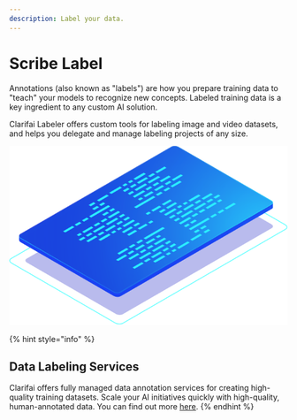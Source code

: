 ```yaml
---
description: Label your data.
---
```


# Scribe Label

Annotations \(also known as "labels"\) are how you prepare training data to "teach" your models to recognize new concepts. Labeled training data is a key ingredient to any custom AI solution.

Clarifai Labeler offers custom tools for labeling image and video datasets, and helps you delegate and manage labeling projects of any size.

![](../../.gitbook/assets/scribe.svg)

{% hint style="info" %}
## Data Labeling Services

Clarifai offers fully managed data annotation services for creating high-quality training datasets. Scale your AI initiatives quickly with high-quality, human-annotated data. You can find out more [here](https://www.clarifai.com/data-annotation-services).
{% endhint %}

